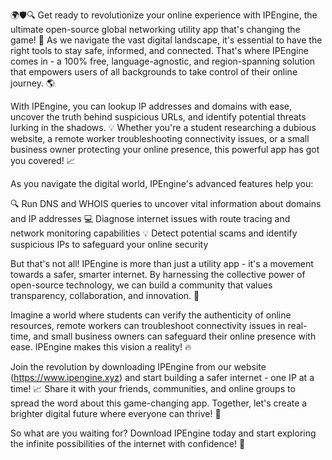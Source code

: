 🌍🛡️🔍 Get ready to revolutionize your online experience with IPEngine, the ultimate open-source global networking utility app that's changing the game! 🚀 As we navigate the vast digital landscape, it's essential to have the right tools to stay safe, informed, and connected. That's where IPEngine comes in - a 100% free, language-agnostic, and region-spanning solution that empowers users of all backgrounds to take control of their online journey. 🌎

With IPEngine, you can lookup IP addresses and domains with ease, uncover the truth behind suspicious URLs, and identify potential threats lurking in the shadows. 💡 Whether you're a student researching a dubious website, a remote worker troubleshooting connectivity issues, or a small business owner protecting your online presence, this powerful app has got you covered! 📈

As you navigate the digital world, IPEngine's advanced features help you:

🔍 Run DNS and WHOIS queries to uncover vital information about domains and IP addresses
💻 Diagnose internet issues with route tracing and network monitoring capabilities
💡 Detect potential scams and identify suspicious IPs to safeguard your online security

But that's not all! IPEngine is more than just a utility app - it's a movement towards a safer, smarter internet. By harnessing the collective power of open-source technology, we can build a community that values transparency, collaboration, and innovation. 🌟

Imagine a world where students can verify the authenticity of online resources, remote workers can troubleshoot connectivity issues in real-time, and small business owners can safeguard their online presence with ease. IPEngine makes this vision a reality! 🔥

Join the revolution by downloading IPEngine from our website (https://www.ipengine.xyz) and start building a safer internet - one IP at a time! 📈 Share it with your friends, communities, and online groups to spread the word about this game-changing app. Together, let's create a brighter digital future where everyone can thrive! 💫

So what are you waiting for? Download IPEngine today and start exploring the infinite possibilities of the internet with confidence! 🚀